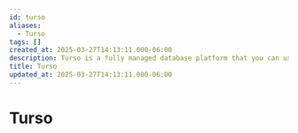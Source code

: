 ```yaml
---
id: turso
aliases:
  - Turso
tags: []
created_at: 2025-03-27T14:13:11.000-06:00
description: Turso is a fully managed database platform that you can use to create hundreds of thousands of databases per organization and supports replication to any location, including your own servers, for microsecond-latency access.
title: Turso
updated_at: 2025-03-27T14:13:11.000-06:00
---
```


# Turso
